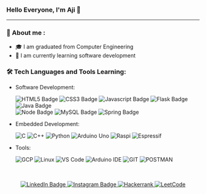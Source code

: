 ### Hello Everyone, I'm Aji 👋
---
### :man: About me :
- :mortar_board: I am graduated from Computer Engineering 
- :seedling: I am currently learning software development
### :hammer_and_wrench: Tech Languages and Tools Learning:
- Software Development:
  <div>
    <img src="https://img.shields.io/badge/HTML5-323330?style=for-the-badge&logo=html5&logoColor=orange" alt="HTML5 Badge">
    <img src="https://img.shields.io/badge/CSS3-323330?style=for-the-badge&logo=css3&logoColor=1572B6" alt="CSS3 Badge">
    <img src="https://img.shields.io/badge/JavaScript-323330?style=for-the-badge&logo=javascript&logoColor=F7DF1E" alt="Javascript Badge">
    <img src="https://img.shields.io/badge/Flask-323330?style=for-the-badge&logo=flask&logoColor=white" alt="Flask Badge">
    <img src="https://img.shields.io/badge/Java-323330?style=for-the-badge&logo=java&logoColor=white" alt="Java Badge">
    <br>
    <img src="https://img.shields.io/badge/Node%20js-323330?style=for-the-badge&logo=nodedotjs&logoColor=green" alt="Node Badge">
     <img src="https://img.shields.io/badge/MySQL-323330?style=for-the-badge&logo=mysql&logoColor=white" alt="MySQL Badge">
    <img src="https://img.shields.io/badge/Spring-323330?style=for-the-badge&logo=spring&logoColor=white" alt="Spring Badge">
  </div>
  
- Embedded Development:
  <div>
    <img src="https://img.shields.io/badge/C-323330?style=for-the-badge&logo=c&logoColor=00599C" alt="C">
    <img src="https://img.shields.io/badge/C%2B%2B-323330?style=for-the-badge&logo=c%2B%2B&logoColor=00599C" alt="C++">
    <img src="https://img.shields.io/badge/Python-323330?style=for-the-badge&logo=python&logoColor=blue" alt="Python">
     <img src="https://img.shields.io/badge/Arduino-323330?style=for-the-badge&logo=Arduino&logoColor=00979D" alt="Arduino Uno">
    <img src="https://img.shields.io/badge/Raspberry%20Pi-323330?style=for-the-badge&logo=Raspberry%20Pi&logoColor=A22846" alt="Raspi">
      <img src="https://img.shields.io/badge/espressif-323330?style=for-the-badge&logo=espressif&logoColor=E7352C" alt="Espressif">
 
  </div>
  </div>
- Tools:
  <div>
    <img src="https://img.shields.io/badge/Google_Cloud-323330?style=for-the-badge&logo=google-cloud&logoColor=blue" alt="GCP">
    <img src="https://img.shields.io/badge/Linux-323330?style=for-the-badge&logo=linux&logoColor=yellow" alt="Linux">
    <img src="https://img.shields.io/badge/VSCode-323330?style=for-the-badge&logo=visual%20studio%20code&logoColor=blue" alt="VS Code">
    <img src="https://img.shields.io/badge/Arduino_IDE-323330?style=for-the-badge&logo=arduino&logoColor=00979D" alt="Arduino IDE">
    <img src="https://img.shields.io/badge/GIT-323330?style=for-the-badge&logo=git&logoColor=E44C30" alt="GIT">
    <img src="https://img.shields.io/badge/Postman-323330?style=for-the-badge&logo=Postman&logoColor=FF6C37" alt="POSTMAN">
  
<div align="center">
  <br>
  <br>
  <div id="badges">
    <a href="https://www.linkedin.com/in/ibrahim-aji-25b29224a/">
      <img src="https://img.shields.io/badge/LinkedIn-blue?style=for-the-badge&logo=linkedin&logoColor=white" alt="LinkedIn Badge"/>
    </a>
     <a href="https://www.instagram.com/ibrahim20.25aji/">
      <img src="https://img.shields.io/badge/Instagram-E4405F?style=for-the-badge&logo=instagram&logoColor=white" alt="Instagram Badge"/>
    </a>
    <a href="https://www.hackerrank.com/profile/IbrahimAji">
      <img src="https://img.shields.io/badge/-Hackerrank-2EC866?style=for-the-badge&logo=HackerRank&logoColor=white" alt="Hackerrank">
    </a>
    <a href="https://leetcode.com/u/ajiibrahim545/">
      <img src="https://img.shields.io/badge/-LeetCode-FFA116?style=for-the-badge&logo=LeetCode&logoColor=black" alt="LeetCode">
    </a>
  </div>
</div>

 
